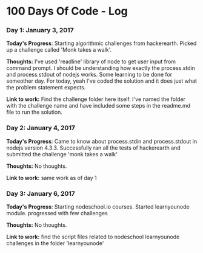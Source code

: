 # 100 Days Of Code - Log

### Day 1: January 3, 2017

**Today's Progress**: 
Starting algorithmic challenges from hackerearth. Picked up a challenge called 'Monk takes a walk'.

**Thoughts:** 
I've used 'readline' library of node to get user input from command prompt. I should be understanding how exactly the process.stdin and process.stdout of nodejs works. Some learning to be done for someother day. For today, yeah I've coded the solution and it does just what the problem statement expects. 

**Link to work:** 
Find the challenge folder here itself. I've named the folder with the challenge name and have included some steps in the readme.md file to run the solution.

### Day 2: January 4, 2017

**Today's Progress**: 
Came to know about process.stdin and process.stdout in nodejs version 4.3.3. Successfully ran all the tests of hackerearth and submitted the challenge 'monk takes a walk'

**Thoughts:** 
 No thoughts.

**Link to work:** 
same work as of day 1

### Day 3: January 6, 2017

**Today's Progress**: 
Starting nodeschool.io courses. Started learnyounode module. progressed with few challenges 

**Thoughts:** 
 No thoughts.

**Link to work:** 
find the script files related to nodeschool learnyounode challenges in the folder 'learnyounode'

